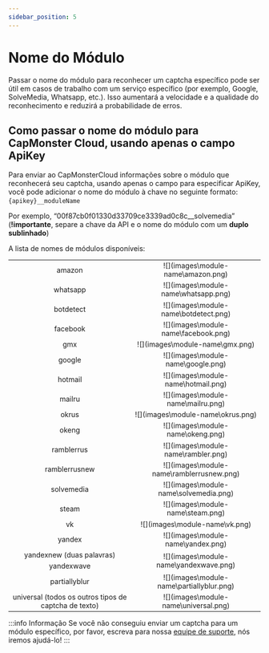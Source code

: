 ```yaml
---
sidebar_position: 5
---
```


# Nome do Módulo

Passar o nome do módulo para reconhecer um captcha específico pode ser útil em casos de trabalho com um serviço específico (por exemplo, Google, SolveMedia, Whatsapp, etc.). Isso aumentará a velocidade e a qualidade do reconhecimento e reduzirá a probabilidade de erros.

## Como passar o nome do módulo para CapMonster Cloud, usando apenas o campo ApiKey

Para enviar ao CapMonsterCloud informações sobre o módulo que reconhecerá seu captcha, usando apenas o campo para especificar ApiKey, você pode adicionar o nome do módulo à chave no seguinte formato: `{apikey}__moduleName`

Por exemplo, “00f87cb0f01330d33709ce3339ad0c8c__solvemedia” (**!importante**, separe a chave da API e o nome do módulo com um **duplo sublinhado**)

A lista de nomes de módulos disponíveis:
<table>
    <tbody>
        <tr>
            <td align="center">amazon</td>
            <td align="center">![](images\module-name\amazon.png)</td>
        </tr>
        <tr>
            <td align="center">whatsapp</td>
            <td align="center">![](images\module-name\whatsapp.png)</td>
        </tr>
        <tr>
            <td align="center">botdetect</td>
            <td align="center">![](images\module-name\botdetect.png)</td>
        </tr>
        <tr>
            <td align="center">facebook</td>
            <td align="center">![](images\module-name\facebook.png)</td>
        </tr>
        <tr>
            <td align="center">gmx</td>
            <td align="center">![](images\module-name\gmx.png)</td>
        </tr>
        <tr>
            <td align="center">google</td>
            <td align="center">![](images\module-name\google.png)</td>
        </tr>
        <tr>
            <td align="center">hotmail</td>
            <td align="center">![](images\module-name\hotmail.png)</td>
        </tr>
        <tr>
            <td align="center">mailru</td>
            <td align="center">![](images\module-name\mailru.png)</td>
        </tr>
        <tr>
            <td align="center">okrus</td>
            <td align="center">![](images\module-name\okrus.png)</td>
        </tr>
		<tr>
            <td align="center">okeng</td>
            <td align="center">![](images\module-name\okeng.png)</td>
        </tr>
        <tr>
            <td align="center">ramblerrus</td>
            <td align="center">![](images\module-name\rambler.png)</td>
        </tr>
		<tr>
            <td align="center">ramblerrusnew</td>
            <td align="center">![](images\module-name\ramblerrusnew.png)</td>
        </tr>
        <tr>
            <td align="center">solvemedia</td>
            <td align="center">![](images\module-name\solvemedia.png)</td>
        </tr>
        <tr>
            <td align="center">steam</td>
            <td align="center">![](images\module-name\steam.png)</td>
        </tr>
        <tr>
            <td align="center">vk</td>
            <td align="center">![](images\module-name\vk.png)</td>
        </tr>
        <tr>
            <td align="center">yandex</td>
            <td align="center">![](images\module-name\yandex.png)</td>
        </tr>
        <tr>
            <td align="center">yandexnew (duas palavras)</td>
			<td rowspan="2" align="center">![](images\module-name\yandexwave.png)</td>
        </tr>
        <tr>
            <td align="center">yandexwave</td>
        </tr>
		<tr>
            <td align="center">partiallyblur</td>
			<td align="center">![](images\module-name\partiallyblur.png)</td>
        </tr>
        <tr>
            <td align="center">universal (todos os outros tipos de captcha de texto)</td>
            <td align="center">![](images\module-name\universal.png)</td>
        </tr>
    </tbody>
</table>

:::info Informação
Se você não conseguiu enviar um captcha para um módulo específico, por favor, escreva para nossa [equipe de suporte](https://helpdesk.zennolab.com/conversation/new), nós iremos ajudá-lo!
:::